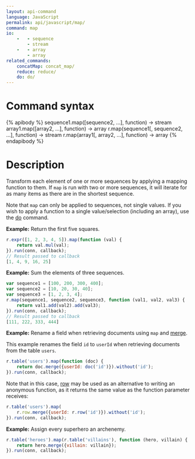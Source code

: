 ```yaml
---
layout: api-command
language: JavaScript
permalink: api/javascript/map/
command: map
io:
    -   - sequence
        - stream
    -   - array
        - array
related_commands:
    concatMap: concat_map/
    reduce: reduce/
    do: do/
---
```


# Command syntax #

{% apibody %}
sequence1.map([sequence2, ...], function) &rarr; stream
array1.map([array2, ...], function) &rarr; array
r.map(sequence1[, sequence2, ...], function) &rarr; stream
r.map(array1[, array2, ...], function) &rarr; array
{% endapibody %}

# Description #

Transform each element of one or more sequences by applying a mapping function to them. If `map` is run with two or more sequences, it will iterate for as many items as there are in the shortest sequence.

Note that `map` can only be applied to sequences, not single values. If you wish to apply a function to a single value/selection (including an array), use the [do](/api/javascript/do) command.

__Example:__ Return the first five squares.

```js
r.expr([1, 2, 3, 4, 5]).map(function (val) {
    return val.mul(val);
}).run(conn, callback);
// Result passed to callback
[1, 4, 9, 16, 25]
```

__Example:__ Sum the elements of three sequences.

```js
var sequence1 = [100, 200, 300, 400];
var sequence2 = [10, 20, 30, 40];
var sequence3 = [1, 2, 3, 4];
r.map(sequence1, sequence2, sequence3, function (val1, val2, val3) {
    return val1.add(val2).add(val3);
}).run(conn, callback);
// Result passed to callback
[111, 222, 333, 444]
```

__Example:__ Rename a field when retrieving documents using `map` and [merge](/api/javascript/merge/).

This example renames the field `id` to `userId` when retrieving documents from the table `users`.

```js
r.table('users').map(function (doc) {
    return doc.merge({userId: doc('id')}).without('id');
}).run(conn, callback);
```

Note that in this case, [row](/api/javascript/row) may be used as an alternative to writing an anonymous function, as it returns the same value as the function parameter receives:

```js
r.table('users').map(
    r.row.merge({userId: r.row('id')}).without('id');
}).run(conn, callback);
```


__Example:__ Assign every superhero an archenemy.

```js
r.table('heroes').map(r.table('villains'), function (hero, villain) {
    return hero.merge({villain: villain});
}).run(conn, callback);
```
